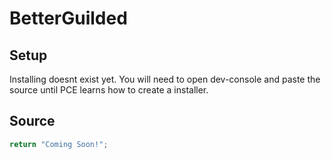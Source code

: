 <h1>BetterGuilded</h1>

<h2>Setup</h2>
Installing doesnt exist yet. You will need to open dev-console and paste the source until PCE learns how to create a installer.

<h2>Source</h2>

```js
return "Coming Soon!";
```